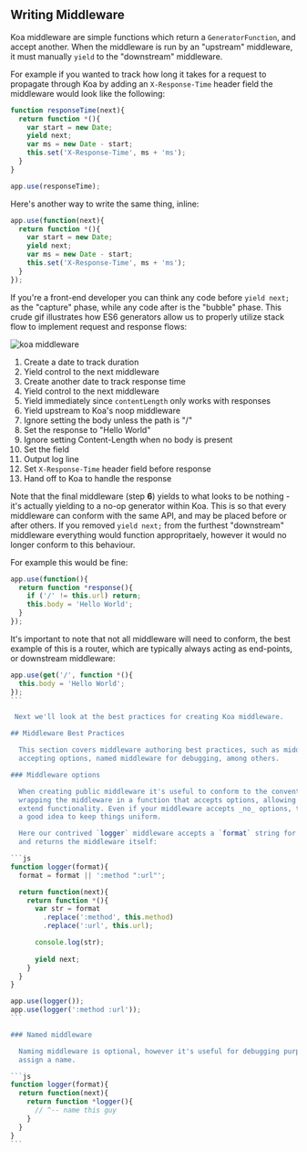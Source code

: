 
## Writing Middleware

  Koa middleware are simple functions which return a `GeneratorFunction`, and accept another. When
  the middleware is run by an "upstream" middleware, it must manually `yield` to the "downstream" middleware.

  For example if you wanted to track how long it takes for a request to propagate through Koa by adding an
  `X-Response-Time` header field the middleware would look like the following:

```js
function responseTime(next){
  return function *(){
    var start = new Date;
    yield next;
    var ms = new Date - start;
    this.set('X-Response-Time', ms + 'ms');
  }
}

app.use(responseTime);
```

  Here's another way to write the same thing, inline:

```js
app.use(function(next){
  return function *(){
    var start = new Date;
    yield next;
    var ms = new Date - start;
    this.set('X-Response-Time', ms + 'ms');
  }
});
```

  If you're a front-end developer you can think any code before `yield next;` as the "capture" phase,
  while any code after is the "bubble" phase. This crude gif illustrates how ES6 generators allow us
  to properly utilize stack flow to implement request and response flows:

![koa middleware](https://i.cloudup.com/N7L5UakJo0.gif)

   1. Create a date to track duration
   2. Yield control to the next middleware
   3. Create another date to track response time
   4. Yield control to the next middleware
   5. Yield immediately since `contentLength` only works with responses
   6. Yield upstream to Koa's noop middleware
   7. Ignore setting the body unless the path is "/"
   8. Set the response to "Hello World"
   9. Ignore setting Content-Length when no body is present
   10. Set the field
   11. Output log line
   12. Set `X-Response-Time` header field before response
   13. Hand off to Koa to handle the response

 Note that the final middleware (step __6__) yields to what looks to be nothing - it's actually
 yielding to a no-op generator within Koa. This is so that every middleware can conform with the
 same API, and may be placed before or after others. If you removed `yield next;` from the furthest
 "downstream" middleware everything would function appropritaely, however it would no longer conform
 to this behaviour.

 For example this would be fine:

```js
app.use(function(){
  return function *response(){
    if ('/' != this.url) return;
    this.body = 'Hello World';
  }
});
```

  It's important to note that not all middleware will need to conform, the best example of this
  is a router, which are typically always acting as end-points, or downstream middleware:

````js
app.use(get('/', function *(){
  this.body = 'Hello World';
});
```

 Next we'll look at the best practices for creating Koa middleware.

## Middleware Best Practices

  This section covers middleware authoring best practices, such as middleware
  accepting options, named middleware for debugging, among others.

### Middleware options

  When creating public middleware it's useful to conform to the convention of
  wrapping the middleware in a function that accepts options, allowing users to
  extend functionality. Even if your middleware accepts _no_ options, this is still
  a good idea to keep things uniform.

  Here our contrived `logger` middleware accepts a `format` string for customization,
  and returns the middleware itself:

```js
function logger(format){
  format = format || ':method ":url"';

  return function(next){
    return function *(){
      var str = format
        .replace(':method', this.method)
        .replace(':url', this.url);

      console.log(str);
      
      yield next;
    }
  }
}

app.use(logger());
app.use(logger(':method :url'));
```

### Named middleware

  Naming middleware is optional, however it's useful for debugging purposes to
  assign a name.

```js
function logger(format){
  return function(next){
    return function *logger(){
      // ^-- name this guy
    }
  }
}
```



